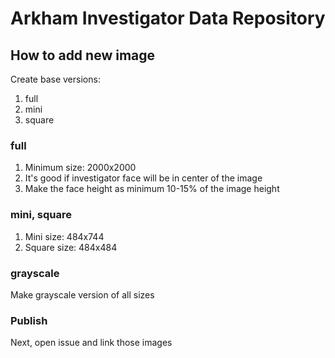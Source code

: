 # Arkham Investigator Data Repository

## How to add new image

Create base versions:

1. full
2. mini
3. square

### full

1. Minimum size: 2000x2000
2. It's good if investigator face will be in center of the image
3. Make the face height as minimum 10-15% of the image height

### mini, square

1. Mini size: 484x744
2. Square size: 484x484

### grayscale

Make grayscale version of all sizes

### Publish

Next, open issue and link those images
